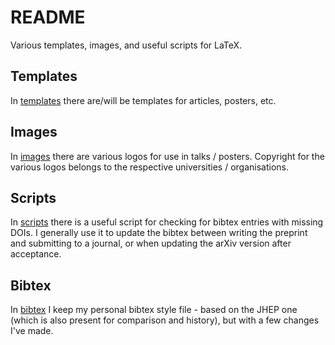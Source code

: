 # README

Various templates, images, and useful scripts for LaTeX.

## Templates

In [templates](templates) there are/will be templates for articles, posters, etc.

## Images

In [images](images) there are various logos for use in talks / posters.
Copyright for the various logos belongs to the respective universities / organisations.

## Scripts

In [scripts](scripts) there is a useful script for checking for bibtex entries with missing DOIs. I generally use it to update the bibtex between writing the preprint and submitting to a journal, or when updating the arXiv version after acceptance.

## Bibtex

In [bibtex](bibtex) I keep my personal bibtex style file - based on the JHEP one (which is also present for comparison and history), but with a few changes I've made.
